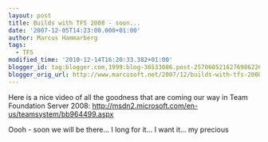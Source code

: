 ```yaml
---
layout: post
title: Builds with TFS 2008 - soon...
date: '2007-12-05T14:23:00.000+01:00'
author: Marcus Hammarberg
tags:
  - TFS
modified_time: '2010-12-14T16:20:33.382+01:00'
blogger_id: tag:blogger.com,1999:blog-36533086.post-2570605216276986226
blogger_orig_url: http://www.marcusoft.net/2007/12/builds-with-tfs-2008-soon.html
---
```


Here
is a nice video of all the goodness that are coming our way in Team
Foundation Server 2008:
<http://msdn2.microsoft.com/en-us/teamsystem/bb964499.aspx>


<span id="SPELLING_ERROR_0" class="blsp-spelling-error">Oooh</span> -
soon we will be there... I long for it... I want it... my precious
